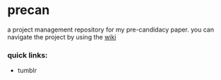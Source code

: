 # precan
a project management repository for my pre-candidacy paper. you can navigate the project by using the [wiki](https://github.com/falseiftrue/precan/wiki)

### quick links:
- tumblr
